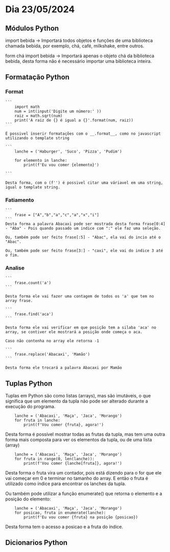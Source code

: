 # Dia 23/05/2024

## Módulos Python

import bebida -> Importará todos objetos e funções de uma biblioteca chamada bebida, por exemplo, chá, café, milkshake, entre outros.

form chá import bebida -> Importará apenas o objeto chá da biblioteca bebida, desta forma não é necessário importar uma biblioteca inteira.

## Formatação Python

### Format

    ```
        import math
        num = int(input('Digite um número:' ))
        raiz = math.sqrt(num)
        print('A raiz de {} é igual a {}'.format(num, raiz))
    ```

    É possivel inserir formatações com o __.format__, como no javascript utilizando o template string

    ```
        lanche = ('Haburger', 'Suco', 'Pizza', 'Pudim')

        for elemento in lanche:
            print(f'Eu vou comer {elemento}')
    
    ```

    Desta forma, com o (f'') é possivel citar uma váriavel em uma string, igual o template string.

### Fatiamento

    ```
        frase = ["A","b","a","c","a","x","i"]
    ```
    Desta forma a palavra Abacaxi pode ser mostrada desta forma frase[0:4] - "Aba" - Pois quando passado um indice com ":" ele faz uma seleção.

    Ou, também pode ser feito frase[:5] - "Abac", ela vai do incio até o "Abac".

    Ou, também pode ser feito frase[3:] - "caxi", ele vai do indice 3 até o fim.

### Analise 

    ```
        frase.count('a')
    ```
    
    Desta forma ele vai fazer uma contagem de todos os 'a' que tem no array frase.

    ```
        frase.find('aca')
    ```

    Desta forma ele vai verificar em que posição tem a silaba 'aca' no array, se contiver ele mostrará a posição onde começa o aca.

    Caso não contenha no array ele retorna -1

    ```
        frase.replace('Abacaxi', 'Mamão')
    ```

    Desta forma ele trocará a palavra Abacaxi por Mamão

## Tuplas Python

Tuplas em Python são como listas (arrays), mas são imutáveis, o que significa que um elemento da tupla não pode ser alterado durante a execução do programa.

```
    lanche = ('Abacaxi', 'Maça', 'Jaca', 'Morango')
    for fruta in lanche:
        print(f'Vou comer {fruta}, agora!')
```

Desta forma é possível mostrar todas as frutas da tupla, mas tem uma outra forma mais composta para ver os elementos da tupla, ou de uma lista (array)

```
    lanche = ('Abacaxi', 'Maça', 'Jaca', 'Morango')
    for fruta in range(0, len(lanche)):
        print(f'Vou comer {lanche[fruta]}, agora!')
```

Desta forma o fruta vira um contador, pois está dizendo para o for que ele vai começar em 0 e terminar no tamanho do array. E então o fruta é utilizado como índice para encontrar os lanches da tupla.

Ou também pode utilizar a função enumerate() que retorna o elemento e a posição do elemento:

```
    lanche = ('Abacaxi', 'Maça', 'Jaca', 'Morango')
    for posicao, fruta in enumerate(lanche):
        print(f'Eu vou comer {fruta} na posição {posicao})
```

Desta forma tem o acesso a posicao e a fruta do índice.

## Dicionarios Python